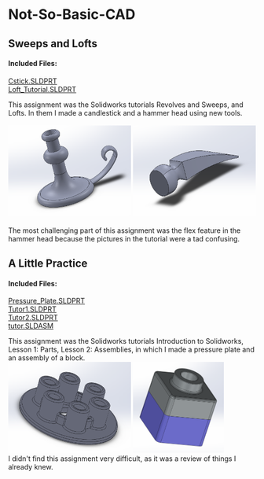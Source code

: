 # Not-So-Basic-CAD

## Sweeps and Lofts
#### Included Files:
<a href="Cstick.SLDPRT">Cstick.SLDPRT</a> <br/>
<a href="Loft_Tutorial.SLDPRT">Loft_Tutorial.SLDPRT</a><br/>

This assignment was the Solidworks tutorials Revolves and Sweeps, and Lofts. In them I made a candlestick and a hammer head using new tools.
<br/><br/>
<IMG SRC="Images/CstickImage.PNG"  width="250" height="185"> <IMG SRC="Images/Loft_TutorialImage.PNG"  width="250" height="185">
<br/><br/>
The most challenging part of this assignment was the flex feature in the hammer head because the pictures in the tutorial were a tad confusing.
## A Little Practice
#### Included Files:
<a href="Pressure_Plate.SLDPRT">Pressure_Plate.SLDPRT</a><br/>
<a href="Tutor1.SLDPRT">Tutor1.SLDPRT</a><br/>
<a href="Tutor2.SLDPRT">Tutor2.SLDPRT</a><br/>
<a href="tutor.SLDASM">tutor.SLDASM</a><br/>

This assignment was the Solidworks tutorials Introduction to Solidworks, Lesson 1: Parts, Lesson 2: Assemblies, in which I made a pressure plate and an assembly of a block.
<br/>
<IMG SRC="Images/Pressure_PlateImage.PNG"  width="250" height="185"> <IMG SRC="Images/tutorImage.PNG"  width="185" height="185">
<br/>
I didn't find this assignment very difficult, as it was a review of things I already knew.
